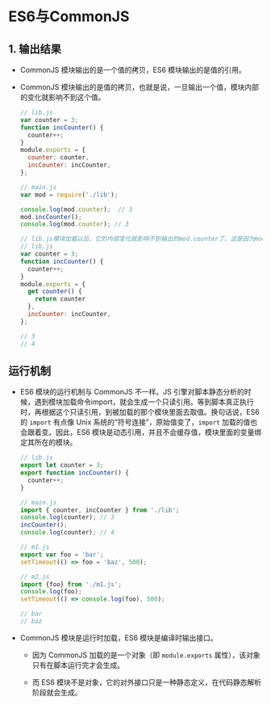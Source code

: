 # ES6与CommonJS

## 1. 输出结果

*   CommonJS 模块输出的是一个值的拷贝，ES6 模块输出的是值的引用。

*   CommonJS 模块输出的是值的拷贝，也就是说，一旦输出一个值，模块内部的变化就影响不到这个值。

    ```javascript
    // lib.js
    var counter = 3;
    function incCounter() {
      counter++;
    }
    module.exports = {
      counter: counter,
      incCounter: incCounter,
    };
    ```

    ```javascript
    // main.js
    var mod = require('./lib');

    console.log(mod.counter);  // 3
    mod.incCounter();
    console.log(mod.counter); // 3
    ```

    ```javascript
    // lib.js模块加载以后，它的内部变化就影响不到输出的mod.counter了。这是因为mod.counter是一个原始类型的值，会被缓存。除非写成一个函数，才能得到内部变动后的值。
    // lib.js
    var counter = 3;
    function incCounter() {
      counter++;
    }
    module.exports = {
      get counter() {
        return counter
      },
      incCounter: incCounter,
    };

    // 3
    // 4
    ```

## 运行机制

*   ES6 模块的运行机制与 CommonJS 不一样。JS 引擎对脚本静态分析的时候，遇到模块加载命令import，就会生成一个只读引用。等到脚本真正执行时，再根据这个只读引用，到被加载的那个模块里面去取值。换句话说，ES6 的 `import` 有点像 Unix 系统的“符号连接”，原始值变了，`import` 加载的值也会跟着变。因此，ES6 模块是动态引用，并且不会缓存值，模块里面的变量绑定其所在的模块。

    ```javascript
    // lib.js
    export let counter = 3;
    export function incCounter() {
      counter++;
    }

    // main.js
    import { counter, incCounter } from './lib';
    console.log(counter); // 3
    incCounter();
    console.log(counter); // 4
    ```

    ```javascript
    // m1.js
    export var foo = 'bar';
    setTimeout(() => foo = 'baz', 500);

    // m2.js
    import {foo} from './m1.js';
    console.log(foo);
    setTimeout(() => console.log(foo), 500);

    // bar
    // baz
    ```

*   CommonJS 模块是运行时加载，ES6 模块是编译时输出接口。

    *   因为 CommonJS 加载的是一个对象（即 `module.exports` 属性），该对象只有在脚本运行完才会生成。

    *   而 ES6 模块不是对象，它的对外接口只是一种静态定义，在代码静态解析阶段就会生成。

